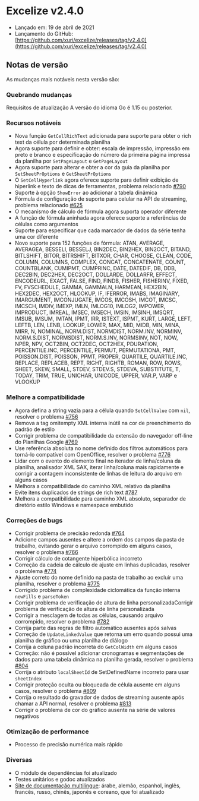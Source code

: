 # Excelize v2.4.0

* Lançado em: 19 de abril de 2021
* Lançamento do GitHub: [https://github.com/xuri/excelize/releases/tag/v2.4.0](https://github.com/xuri/excelize/releases/tag/v2.4.0)

## Notas de versão

As mudanças mais notáveis nesta versão são:

### Quebrando mudanças

Requisitos de atualização A versão do idioma Go é 1.15 ou posterior.

### Recursos notáveis

* Nova função `GetCellRichText` adicionada para suporte para obter o rich text da célula por determinada planilha
* Agora suporte para definir e obter: escala de impressão, impressão em preto e branco e especificação do número da primeira página impressa da planilha por `SetPageLayout` e `GetPageLayout`
* Agora suporte para alterar e obter a cor da guia da planilha por `SetSheetPrOptions` e `GetSheetPrOptions`
* O `SetCellHyperlink` agora oferece suporte para definir exibição de hiperlink e texto de dicas de ferramentas, problema relacionado [#790](https://github.com/xuri/excelize/issues/790)
* Suporte à opção `ShowError` ao adicionar a tabela dinâmica
* Fórmula de configuração de suporte para celular na API de streaming, problema relacionado [#625](https://github.com/xuri/excelize/issues/625)
* O mecanismo de cálculo de fórmula agora suporta operador diferente
* A função de fórmula aninhada agora oferece suporte a referências de células como argumentos
* Suporte para especificar que cada marcador de dados da série tenha uma cor diferente
* Novo suporte para 152 funções de fórmula: ATAN, AVERAGE, AVERAGEA, BESSELI, BESSELJ, BIN2DEC, BIN2HEX, BIN2OCT, BITAND, BITLSHIFT, BITOR, BITRSHIFT, BITXOR, CHAR, CHOOSE, CLEAN, CODE, COLUMN, COLUMNS, COMPLEX, CONCAT, CONCATENATE, COUNT, COUNTBLANK, CUMIPMT, CUMPRINC, DATE, DATEDIF, DB, DDB, DEC2BIN, DEC2HEX, DEC2OCT, DOLLARDE, DOLLARFR, EFFECT, ENCODEURL, EXACT, FALSE, FIND, FINDB, FISHER, FISHERINV, FIXED, FV, FVSCHEDULE, GAMMA, GAMMALN, HARMEAN, HEX2BIN, HEX2DEC, HEX2OCT, HLOOKUP, IF, IFERROR, IMABS, IMAGINARY, IMARGUMENT, IMCONJUGATE, IMCOS, IMCOSH, IMCOT, IMCSC, IMCSCH, IMDIV, IMEXP, IMLN, IMLOG10, IMLOG2, IMPOWER, IMPRODUCT, IMREAL, IMSEC, IMSECH, IMSIN, IMSINH, IMSQRT, IMSUB, IMSUM, IMTAN, IPMT, IRR, ISTEXT, ISPMT, KURT, LARGE, LEFT, LEFTB, LEN, LENB, LOOKUP, LOWER, MAX, MID, MIDB, MIN, MINA, MIRR, N, NOMINAL, NORM.DIST, NORMDIST, NORM.INV, NORMINV, NORM.S.DIST, NORMSDIST, NORM.S.INV, NORMSINV, NOT, NOW, NPER, NPV, OCT2BIN, OCT2DEC, OCT2HEX, PDURATION, PERCENTILE.INC, PERCENTILE, PERMUT, PERMUTATIONA, PMT, POISSON.DIST, POISSON, PPMT, PROPER, QUARTILE, QUARTILE.INC, REPLACE, REPLACEB, REPT, RIGHT, RIGHTB, ROMAN, ROW, ROWS, SHEET, SKEW, SMALL, STDEV, STDEV.S, STDEVA, SUBSTITUTE, T, TODAY, TRIM, TRUE, UNICHAR, UNICODE, UPPER, VAR.P, VARP e VLOOKUP

### Melhore a compatibilidade

* Agora defina a string vazia para a célula quando `SetCellValue` com `nil`, resolver o problema [#756](https://github.com/xuri/excelize/issues/756)
* Remova a tag omitempty XML interna inútil na cor de preenchimento do padrão de estilo
* Corrigir problema de compatibilidade da extensão do navegador off-line do Planilhas Google [#769](https://github.com/xuri/excelize/issues/769)
* Use referência absoluta no nome definido dos filtros automáticos para torná-lo compatível com OpenOffice, resolver o problema [#776](https://github.com/xuri/excelize/issues/776)
* Lidar com o evento do elemento final no iterador de linha/coluna da planilha, analisador XML SAX, iterar linha/coluna mais rapidamente e corrigir a contagem inconsistente de linhas de leitura do arquivo em alguns casos
* Melhora a compatibilidade do caminho XML relativo da planilha
* Evite itens duplicados de strings de rich text [#787](https://github.com/xuri/excelize/issues/787)
* Melhora a compatibilidade para caminho XML absoluto, separador de diretório estilo Windows e namespace embutido

### Correções de bugs

* Corrigir problema de precisão redonda [#764](https://github.com/xuri/excelize/issues/764)
* Adicione campos ausentes e altere a ordem dos campos da pasta de trabalho, evitando gerar o arquivo corrompido em alguns casos, resolver o problema [#766](https://github.com/xuri/excelize/issues/766)
* Corrigir cálculo de cotangente hiperbólica incorreto
* Correção da cadeia de cálculo de ajuste em linhas duplicadas, resolver o problema [#774](https://github.com/xuri/excelize/issues/774)
* Ajuste correto do nome definido na pasta de trabalho ao excluir uma planilha, resolver o problema [#775](https://github.com/xuri/excelize/issues/775)
* Corrigido problema de complexidade ciclomática da função interna `newFills` e `parseToken`
* Corrigir problema de verificação de altura de linha personalizadaCorrigir problema de verificação de altura de linha personalizada
* Corrigir a mesclagem de todas as células, causando arquivo corrompido, resolver o problema [#782](https://github.com/xuri/excelize/issues/782)
* Corrija parte das regras de filtro automático ausentes após salvas
* Correção de `UpdateLinkedValue` que retorna um erro quando possui uma planilha de gráfico ou uma planilha de diálogo
* Corrija a coluna padrão incorreta do `GetColWidth` em alguns casos
* Correção: não é possível adicionar cronogramas e segmentações de dados para uma tabela dinâmica na planilha gerada, resolver o problema [#804](https://github.com/xuri/excelize/issues/804)
* Corrija o atributo `localSheetId` de SetDefinedName incorreto para usar `sheetIndex`
* Corrigir proteção oculta ou bloqueada de célula ausente em alguns casos, resolver o problema [#809](https://github.com/xuri/excelize/issues/809)
* Corrija o resultado do gravador de dados de streaming ausente após chamar a API normal, resolver o problema [#813](https://github.com/xuri/excelize/issues/813)
* Corrigir o problema de cor do gráfico ausente na série de valores negativos

### Otimização de performance

* Processo de precisão numérica mais rápido

### Diversas

* O módulo de dependências foi atualizado
* Testes unitários e godoc atualizados
* [Site de documentação multilíngue](https://xuri.me/excelize): árabe, alemão, espanhol, inglês, francês, russo, chinês, japonês e coreano, que foi atualizado
